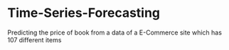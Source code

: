 # Time-Series-Forecasting
Predicting the price of book from a data of a E-Commerce site which has 107 different items  
